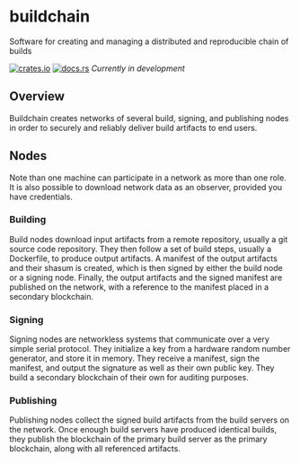 # buildchain
Software for creating and managing a distributed and reproducible chain of builds

[![crates.io](https://img.shields.io/crates/v/buildchain.svg)](https://crates.io/crates/buildchain)
[![docs.rs](https://docs.rs/mio/badge.svg)](https://docs.rs/buildchain)
*Currently in development*

## Overview

Buildchain creates networks of several build, signing, and publishing nodes in order to securely and reliably deliver build artifacts to end users.

## Nodes

Note than one machine can participate in a network as more than one role. It is also possible to download network data as an observer, provided you have credentials.

### Building

Build nodes download input artifacts from a remote repository, usually a git source code repository. They then follow a set of build steps, usually a Dockerfile, to produce output artifacts. A manifest of the output artifacts and their shasum is created, which is then signed by either the build node or a signing node. Finally, the output artifacts and the signed manifest are published on the network, with a reference to the manifest placed in a secondary blockchain.

### Signing

Signing nodes are networkless systems that communicate over a very simple serial protocol. They initialize a key from a hardware random number generator, and store it in memory. They receive a manifest, sign the manifest, and output the signature as well as their own public key. They build a secondary blockchain of their own for auditing purposes.

### Publishing

Publishing nodes collect the signed build artifacts from the build servers on the network. Once enough build servers have produced identical builds, they publish the blockchain of the primary build server as the primary blockchain, along with all referenced artifacts.
